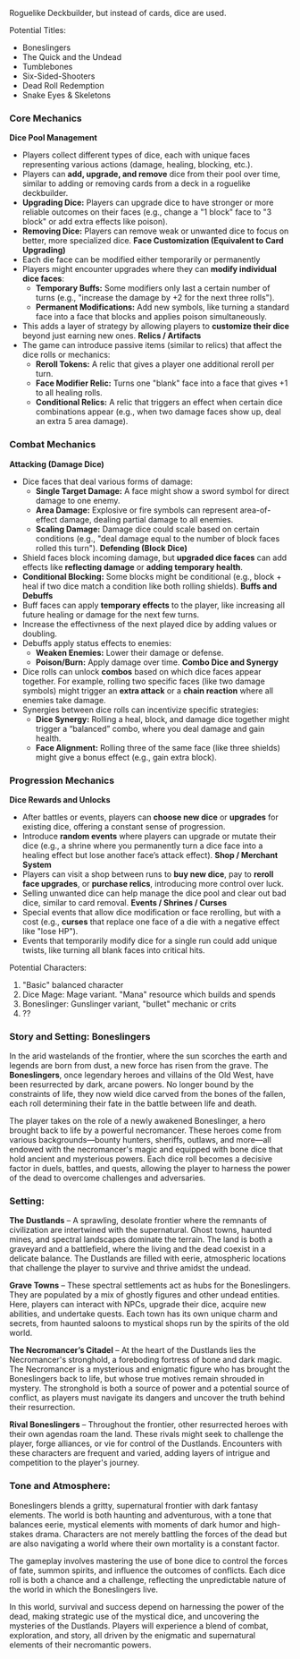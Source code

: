 Roguelike Deckbuilder, but instead of cards, dice are used.

Potential Titles:
- Boneslingers
- The Quick and the Undead
- Tumblebones
- Six-Sided-Shooters
- Dead Roll Redemption
- Snake Eyes & Skeletons
### **Core Mechanics**
**Dice Pool Management**
- Players collect different types of dice, each with unique faces representing various actions (damage, healing, blocking, etc.).
- Players can **add, upgrade, and remove** dice from their pool over time, similar to adding or removing cards from a deck in a roguelike deckbuilder.
- **Upgrading Dice:** Players can upgrade dice to have stronger or more reliable outcomes on their faces (e.g., change a "1 block" face to "3 block" or add extra effects like poison).
- **Removing Dice:** Players can remove weak or unwanted dice to focus on better, more specialized dice.
**Face Customization (Equivalent to Card Upgrading)**
- Each die face can be modified either temporarily or permanently
- Players might encounter upgrades where they can **modify individual dice faces**:
	- **Temporary Buffs:** Some modifiers only last a certain number of turns (e.g., "increase the damage by +2 for the next three rolls").
	- **Permanent Modifications:** Add new symbols, like turning a standard face into a face that blocks and applies poison simultaneously.
- This adds a layer of strategy by allowing players to **customize their dice** beyond just earning new ones.
**Relics / Artifacts**
- The game can introduce passive items (similar to relics) that affect the dice rolls or mechanics:
	- **Reroll Tokens:** A relic that gives a player one additional reroll per turn.
	- **Face Modifier Relic:** Turns one "blank" face into a face that gives +1 to all healing rolls.
	- **Conditional Relics:** A relic that triggers an effect when certain dice combinations appear (e.g., when two damage faces show up, deal an extra 5 area damage).

### **Combat Mechanics**
 **Attacking (Damage Dice)**
- Dice faces that deal various forms of damage:
	- **Single Target Damage:** A face might show a sword symbol for direct damage to one enemy.
	- **Area Damage:** Explosive or fire symbols can represent area-of-effect damage, dealing partial damage to all enemies.
	- **Scaling Damage:** Damage dice could scale based on certain conditions (e.g., "deal damage equal to the number of block faces rolled this turn").
**Defending (Block Dice)**
- Shield faces block incoming damage, but **upgraded dice faces** can add effects like **reflecting damage** or **adding temporary health**.
- **Conditional Blocking:** Some blocks might be conditional (e.g., block + heal if two dice match a condition like both rolling shields).
**Buffs and Debuffs**
- Buff faces can apply **temporary effects** to the player, like increasing all future healing or damage for the next few turns.
- Increase the effectivness of the next played dice by adding values or doubling.
- Debuffs apply status effects to enemies:
	- **Weaken Enemies:** Lower their damage or defense.
	- **Poison/Burn:** Apply damage over time.
**Combo Dice and Synergy**
- Dice rolls can unlock **combos** based on which dice faces appear together. For example, rolling two specific faces (like two damage symbols) might trigger an **extra attack** or a **chain reaction** where all enemies take damage.
- Synergies between dice rolls can incentivize specific strategies:
	- **Dice Synergy:** Rolling a heal, block, and damage dice together might trigger a “balanced” combo, where you deal damage and gain health.
	- **Face Alignment:** Rolling three of the same face (like three shields) might give a bonus effect (e.g., gain extra block).
### **Progression Mechanics**
**Dice Rewards and Unlocks**
- After battles or events, players can **choose new dice** or **upgrades** for existing dice, offering a constant sense of progression.
- Introduce **random events** where players can upgrade or mutate their dice (e.g., a shrine where you permanently turn a dice face into a healing effect but lose another face’s attack effect).
**Shop / Merchant System**
- Players can visit a shop between runs to **buy new dice**, pay to **reroll face upgrades**, or **purchase relics**, introducing more control over luck.
- Selling unwanted dice can help manage the dice pool and clear out bad dice, similar to card removal.
**Events / Shrines / Curses**
- Special events that allow dice modification or face rerolling, but with a cost (e.g., **curses** that replace one face of a die with a negative effect like "lose HP").
- Events that temporarily modify dice for a single run could add unique twists, like turning all blank faces into critical hits.

Potential Characters:
1. "Basic" balanced character
2. Dice Mage: Mage variant. "Mana" resource which builds and spends
3. Boneslinger: Gunslinger variant, "bullet" mechanic or crits
4. ??


### **Story and Setting: Boneslingers**

In the arid wastelands of the frontier, where the sun scorches the earth and legends are born from dust, a new force has risen from the grave. The **Boneslingers**, once legendary heroes and villains of the Old West, have been resurrected by dark, arcane powers. No longer bound by the constraints of life, they now wield dice carved from the bones of the fallen, each roll determining their fate in the battle between life and death.

The player takes on the role of a newly awakened Boneslinger, a hero brought back to life by a powerful necromancer. These heroes come from various backgrounds—bounty hunters, sheriffs, outlaws, and more—all endowed with the necromancer's magic and equipped with bone dice that hold ancient and mysterious powers. Each dice roll becomes a decisive factor in duels, battles, and quests, allowing the player to harness the power of the dead to overcome challenges and adversaries.

### **Setting:**

**The Dustlands** – A sprawling, desolate frontier where the remnants of civilization are intertwined with the supernatural. Ghost towns, haunted mines, and spectral landscapes dominate the terrain. The land is both a graveyard and a battlefield, where the living and the dead coexist in a delicate balance. The Dustlands are filled with eerie, atmospheric locations that challenge the player to survive and thrive amidst the undead.

**Grave Towns** – These spectral settlements act as hubs for the Boneslingers. They are populated by a mix of ghostly figures and other undead entities. Here, players can interact with NPCs, upgrade their dice, acquire new abilities, and undertake quests. Each town has its own unique charm and secrets, from haunted saloons to mystical shops run by the spirits of the old world.

**The Necromancer’s Citadel** – At the heart of the Dustlands lies the Necromancer's stronghold, a foreboding fortress of bone and dark magic. The Necromancer is a mysterious and enigmatic figure who has brought the Boneslingers back to life, but whose true motives remain shrouded in mystery. The stronghold is both a source of power and a potential source of conflict, as players must navigate its dangers and uncover the truth behind their resurrection.

**Rival Boneslingers** – Throughout the frontier, other resurrected heroes with their own agendas roam the land. These rivals might seek to challenge the player, forge alliances, or vie for control of the Dustlands. Encounters with these characters are frequent and varied, adding layers of intrigue and competition to the player's journey.

### **Tone and Atmosphere:**

Boneslingers blends a gritty, supernatural frontier with dark fantasy elements. The world is both haunting and adventurous, with a tone that balances eerie, mystical elements with moments of dark humor and high-stakes drama. Characters are not merely battling the forces of the dead but are also navigating a world where their own mortality is a constant factor.

The gameplay involves mastering the use of bone dice to control the forces of fate, summon spirits, and influence the outcomes of conflicts. Each dice roll is both a chance and a challenge, reflecting the unpredictable nature of the world in which the Boneslingers live.

In this world, survival and success depend on harnessing the power of the dead, making strategic use of the mystical dice, and uncovering the mysteries of the Dustlands. Players will experience a blend of combat, exploration, and story, all driven by the enigmatic and supernatural elements of their necromantic powers.